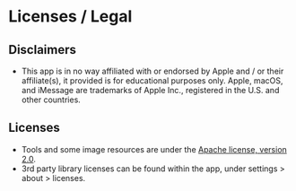 # Licenses / Legal

## Disclaimers

* This app is in no way affiliated with or endorsed by Apple and / or their affiliate(s), it provided is for educational purposes only. Apple, macOS, and iMessage are trademarks of Apple Inc., registered in the U.S. and other countries.

## Licenses

* Tools and some image resources are under the [Apache license, version 2.0](https://www.apache.org/licenses/LICENSE-2.0).
* 3rd party library licenses can be found within the app, under settings > about > licenses.
